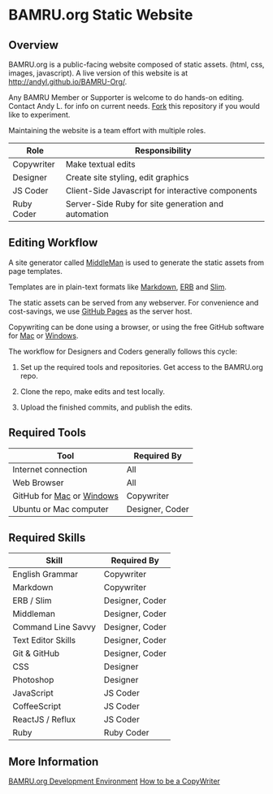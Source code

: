 # BAMRU.org Static Website

## Overview

BAMRU.org is a public-facing website composed of static assets. (html, css, images, javascript).  A live version of this website is at http://andyl.github.io/BAMRU-Org/.

Any BAMRU Member or Supporter is welcome to do hands-on editing.  Contact Andy L. for info on current needs.  [Fork](http://help.github.com/articles/fork-a-repo) this repository if you would like to experiment.

Maintaining the website is a team effort with multiple roles.

| Role       | Responsibility                                      |
| ----       | --------------                                      |
| Copywriter | Make textual edits                                  |
| Designer   | Create site styling, edit graphics                  |
| JS Coder   | Client-Side Javascript for interactive components   |
| Ruby Coder | Server-Side Ruby for site generation and automation |

## Editing Workflow

A site generator called [MiddleMan](http://middlemanapp.com) is used to generate the static assets from page templates.

Templates are in plain-text formats like [Markdown](http://en.wikipedia.org/wiki/Markdown), [ERB](http://en.wikipedia.org/wiki/ERuby) and [Slim](http://slim-lang.com).

The static assets can be served from any webserver.  For convenience and cost-savings, we use [GitHub Pages](https://pages.github.com) as the server host.

Copywriting can be done using a browser, or using the free GitHub software for [Mac][1] or [Windows][2]. 

The workflow for Designers and Coders generally follows this cycle:

1) Set up the required tools and repositories.  Get access to the BAMRU.org repo.

2) Clone the repo, make edits and test locally.

3) Upload the finished commits, and publish the edits.

## Required Tools
         
| Tool                                | Required By     |
| ----                                | -----------     |
| Internet connection                 | All             |
| Web Browser                         | All             |
| GitHub for [Mac][1] or [Windows][2] | Copywriter      |
| Ubuntu or Mac computer              | Designer, Coder |

[1]: https://windows.github.com
[2]: https://mac.github.com/

## Required Skills

| Skill              | Required By     |
| -----              | -----------     |
| English Grammar    | Copywriter      |
| Markdown           | Copywriter      |
| ERB / Slim         | Designer, Coder |
| Middleman          | Designer, Coder |
| Command Line Savvy | Designer, Coder |
| Text Editor Skills | Designer, Coder |
| Git & GitHub       | Designer, Coder |
| CSS                | Designer        |
| Photoshop          | Designer        |
| JavaScript         | JS Coder        |
| CoffeeScript       | JS Coder        |
| ReactJS / Reflux   | JS Coder        |
| Ruby               | Ruby Coder      |

## More Information

[BAMRU.org Development Environment](./docs/dev_environment.md)
[How to be a CopyWriter](./docs/copywrite.md)



